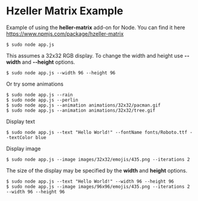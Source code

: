 # Hzeller Matrix Example

Example of using the **heller-matrix** add-on for Node.
You can find it here https://www.npmjs.com/package/hzeller-matrix

	$ sudo node app.js

This assumes a 32x32 RGB display. To change the width and height use **--width** and **--height** options.

	$ sudo node app.js --width 96 --height 96

Or try some animations

	$ sudo node app.js --rain
	$ sudo node app.js --perlin
	$ sudo node app.js --animation animations/32x32/pacman.gif
	$ sudo node app.js --animation animations/32x32/tree.gif

Display text

	$ sudo node app.js --text "Hello World!" --fontName fonts/Roboto.ttf --textColor blue

Display image

	$ sudo node app.js --image images/32x32/emojis/435.png --iterations 2

The size of the display may be specified by the **width** and **height** options.

	$ sudo node app.js --text "Hello World!" --width 96 --height 96
	$ sudo node app.js --image images/96x96/emojis/435.png --iterations 2 --width 96 --height 96
